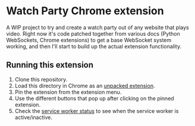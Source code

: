 # Watch Party Chrome extension

A WIP project to try and create a watch party out of any website that plays video. Right now it's code patched together from various docs (Python WebSockets, Chrome extensions) to get a base WebSocket system working, and then I'll start to build up the actual extension functionality.

## Running this extension

1. Clone this repository.
2. Load this directory in Chrome as an [unpacked extension](https://developer.chrome.com/docs/extensions/mv3/getstarted/development-basics/#load-unpacked).
3. Pin the extension from the extension menu.
4. Use the different buttons that pop up after clicking on the pinned extension.
6. Check the [service worker status](https://developer.chrome.com/docs/extensions/mv3/tut_debugging/#sw-status) to see when the service worker is active/inactive.
